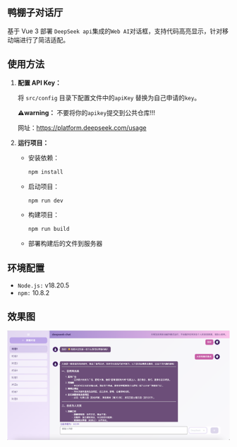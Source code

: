 ## 鸭棚子对话厅

基于 Vue 3 部署 `DeepSeek api`集成的`Web AI`对话框，支持代码高亮显示，针对移动端进行了简洁适配。

## 使用方法

1.  **配置 API Key：**

    将 `src/config` 目录下配置文件中的`apiKey` 替换为自己申请的`key`。

    **⚠️warning：** 不要将你的`apikey`提交到公共仓库!!!

    网址：https://platform.deepseek.com/usage

2.  **运行项目：**
    - 安装依赖：

        ```bash
        npm install 
        ```

    - 启动项目：

        ```bash
        npm run dev
        ```

    - 构建项目：

        ```bash
        npm run build
        ```

    - 部署构建后的文件到服务器

## 环境配置
- `Node.js:` v18.20.5
- `npm:` 10.8.2

## 效果图
![alt text](/assets/image.png)